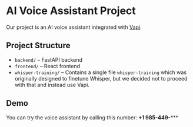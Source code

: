 # AI Voice Assistant Project

Our project is an AI voice assistant integrated with [Vapi](https://www.vapi.ai/).

## Project Structure

- `backend/` – FastAPI backend  
- `frontend/` – React frontend  
- `whisper-training/` – Contains a single file `whisper-training` which was originally designed to finetune Whisper, but we decided not to proceed with that and instead use Vapi.

## Demo

You can try the voice assistant by calling this number: **+1 985-449-*****
